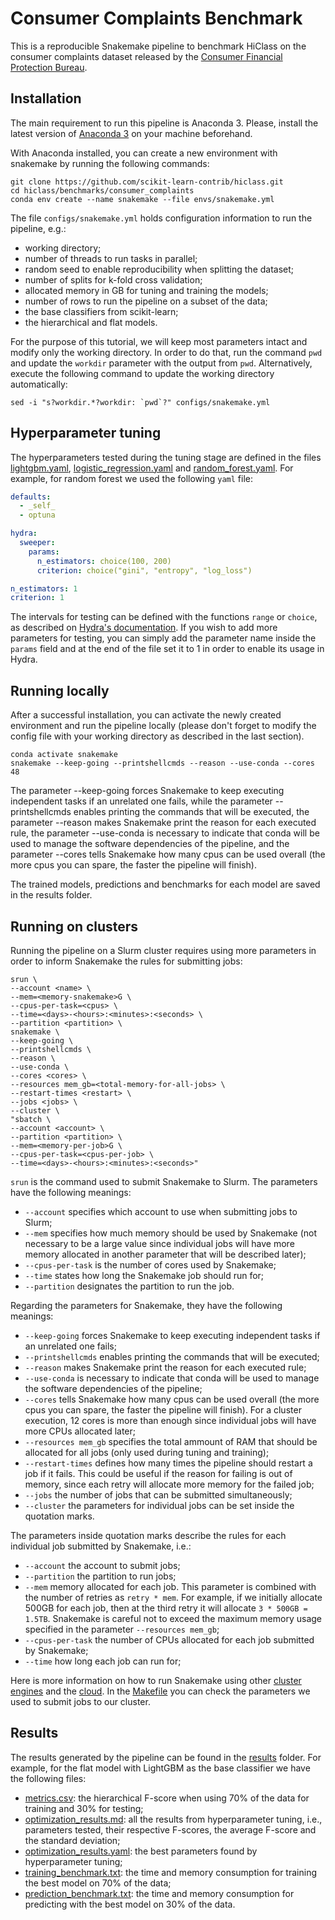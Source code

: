 # Consumer Complaints Benchmark

This is a reproducible Snakemake pipeline to benchmark HiClass on the consumer complaints dataset released by the [Consumer Financial Protection Bureau](https://www.consumerfinance.gov/data-research/consumer-complaints/).

## Installation

The main requirement to run this pipeline is Anaconda 3. Please, install the latest version of [Anaconda 3](https://www.anaconda.com/products/distribution) on your machine beforehand.

With Anaconda installed, you can create a new environment with snakemake by running the following commands:

```shell
git clone https://github.com/scikit-learn-contrib/hiclass.git
cd hiclass/benchmarks/consumer_complaints
conda env create --name snakemake --file envs/snakemake.yml
```

The file `configs/snakemake.yml` holds configuration information to run the pipeline, e.g.:
- working directory;
- number of threads to run tasks in parallel;
- random seed to enable reproducibility when splitting the dataset;
- number of splits for k-fold cross validation;
- allocated memory in GB for tuning and training the models;
- number of rows to run the pipeline on a subset of the data;
- the base classifiers from scikit-learn;
- the hierarchical and flat models.

For the purpose of this tutorial, we will keep most parameters intact and modify only the working directory. In order to do that, run the command `pwd` and update the `workdir` parameter with the output from `pwd`. Alternatively, execute the following command to update the working directory automatically:

```shell
sed -i "s?workdir.*?workdir: `pwd`?" configs/snakemake.yml
```

## Hyperparameter tuning

The hyperparameters tested during the tuning stage are defined in the files [lightgbm.yaml](configs/lightgbm.yaml), [logistic_regression.yaml](configs/logistic_regression.yaml) and [random_forest.yaml](configs/random_forest.yaml). For example, for random forest we used the following `yaml` file:

```yml
defaults:
  - _self_
  - optuna

hydra:
  sweeper:
    params:
      n_estimators: choice(100, 200)
      criterion: choice("gini", "entropy", "log_loss")

n_estimators: 1
criterion: 1
```

The intervals for testing can be defined with the functions `range` or `choice`, as described on [Hydra's documentation](https://hydra.cc/docs/plugins/optuna_sweeper/). If you wish to add more parameters for testing, you can simply add the parameter name inside the `params` field and at the end of the file set it to 1 in order to enable its usage in Hydra.

## Running locally

After a successful installation, you can activate the newly created environment and run the pipeline locally (please don't forget to modify the config file with your working directory as described in the last section).

```shell
conda activate snakemake
snakemake --keep-going --printshellcmds --reason --use-conda --cores 48
```

The parameter --keep-going forces Snakemake to keep executing independent tasks if an unrelated one fails, while the parameter --printshellcmds enables printing the commands that will be executed, the parameter --reason makes Snakemake print the reason for each executed rule, the parameter --use-conda is necessary to indicate that conda will be used to manage the software dependencies of the pipeline, and the parameter --cores tells Snakemake how many cpus can be used overall (the more cpus you can spare, the faster the pipeline will finish).

The trained models, predictions and benchmarks for each model are saved in the results folder.

## Running on clusters

Running the pipeline on a Slurm cluster requires using more parameters in order to inform Snakemake the rules for submitting jobs:

```shell
srun \
--account <name> \
--mem=<memory-snakemake>G \
--cpus-per-task=<cpus> \
--time=<days>-<hours>:<minutes>:<seconds> \
--partition <partition> \
snakemake \
--keep-going \
--printshellcmds \
--reason \
--use-conda \
--cores <cores> \
--resources mem_gb=<total-memory-for-all-jobs> \
--restart-times <restart> \
--jobs <jobs> \
--cluster \
"sbatch \
--account <account> \
--partition <partition> \
--mem=<memory-per-job>G \
--cpus-per-task=<cpus-per-job> \
--time=<days>-<hours>:<minutes>:<seconds>"
```

`srun` is the command used to submit Snakemake to Slurm. The parameters have the following meanings:

- `--account` specifies which account to use when submitting jobs to Slurm;
- `--mem` specifies how much memory should be used by Snakemake (not necessary to be a large value since individual jobs will have more memory allocated in another parameter that will be described later);
- `--cpus-per-task` is the number of cores used by Snakemake;
- `--time` states how long the Snakemake job should run for;
- `--partition` designates the partition to run the job.

Regarding the parameters for Snakemake, they have the following meanings:
- `--keep-going` forces Snakemake to keep executing independent tasks if an unrelated one fails;
- `--printshellcmds` enables printing the commands that will be executed;
- `--reason` makes Snakemake print the reason for each executed rule;
- `--use-conda` is necessary to indicate that conda will be used to manage the software dependencies of the pipeline;
- `--cores` tells Snakemake how many cpus can be used overall (the more cpus you can spare, the faster the pipeline will finish). For a cluster execution, 12 cores is more than enough since individual jobs will have more CPUs allocated later;
- `--resources mem_gb` specifies the total ammount of RAM that should be allocated for all jobs (only used during tuning and training);
- `--restart-times` defines how many times the pipeline should restart a job if it fails. This could be useful if the reason for failing is out of memory, since each retry will allocate more memory for the failed job;
- `--jobs` the number of jobs that can be submitted simultaneously;
- `--cluster` the parameters for individual jobs can be set inside the quotation marks.

The parameters inside quotation marks describe the rules for each individual job submitted by Snakemake, i.e.:
- `--account` the account to submit jobs;
- `--partition` the partition to run jobs;
- `--mem` memory allocated for each job. This parameter is combined with the number of retries as `retry * mem`. For example, if we initially allocate 500GB for each job, then at the third retry it will allocate `3 * 500GB = 1.5TB`. Snakemake is careful not to exceed the maximum memory usage specified in the parameter `--resources mem_gb`;
- `--cpus-per-task` the number of CPUs allocated for each job submitted by Snakemake;
- `--time` how long each job can run for;

Here is more information on how to run Snakemake using other [cluster engines](https://snakemake.readthedocs.io/en/stable/executing/cluster.html) and the [cloud](https://snakemake.readthedocs.io/en/stable/executing/cloud.html). In the [Makefile](Makefile) you can check the parameters we used to submit jobs to our cluster.

## Results

The results generated by the pipeline can be found in the [results](results/) folder. For example, for the flat model with LightGBM as the base classifier we have the following files:
- [metrics.csv](results/flat/lightgbm/metrics.csv): the hierarchical F-score when using 70% of the data for training and 30% for testing;
- [optimization_results.md](results/flat/lightgbm/optimization_results.md): all the results from hyperparameter tuning, i.e., parameters tested, their respective F-scores, the average F-score and the standard deviation;
- [optimization_results.yaml](results/flat/lightgbm/optimization_results.yaml): the best parameters found by hyperparameter tuning;
- [training_benchmark.txt](results/flat/lightgbm/training_benchmark.txt): the time and memory consumption for training the best model on 70% of the data;
- [prediction_benchmark.txt](results/flat/lightgbm/prediction_benchmark.txt): the time and memory consumption for predicting with the best model on 30% of the data.
